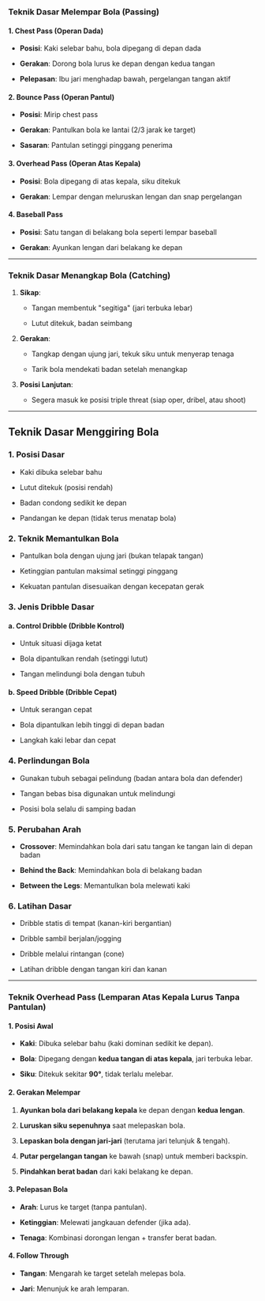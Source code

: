 
### **Teknik Dasar Melempar Bola (Passing)**

#### **1. Chest Pass (Operan Dada)**

- **Posisi**: Kaki selebar bahu, bola dipegang di depan dada
    
- **Gerakan**: Dorong bola lurus ke depan dengan kedua tangan
    
- **Pelepasan**: Ibu jari menghadap bawah, pergelangan tangan aktif
    

#### **2. Bounce Pass (Operan Pantul)**

- **Posisi**: Mirip chest pass
    
- **Gerakan**: Pantulkan bola ke lantai (2/3 jarak ke target)
    
- **Sasaran**: Pantulan setinggi pinggang penerima
    

#### **3. Overhead Pass (Operan Atas Kepala)**

- **Posisi**: Bola dipegang di atas kepala, siku ditekuk
    
- **Gerakan**: Lempar dengan meluruskan lengan dan snap pergelangan
    

#### **4. Baseball Pass**

- **Posisi**: Satu tangan di belakang bola seperti lempar baseball
    
- **Gerakan**: Ayunkan lengan dari belakang ke depan
    

---

### **Teknik Dasar Menangkap Bola (Catching)**

1. **Sikap**:
    
    - Tangan membentuk "segitiga" (jari terbuka lebar)
        
    - Lutut ditekuk, badan seimbang
        
2. **Gerakan**:
    
    - Tangkap dengan ujung jari, tekuk siku untuk menyerap tenaga
        
    - Tarik bola mendekati badan setelah menangkap
        
3. **Posisi Lanjutan**:
    
    - Segera masuk ke posisi triple threat (siap oper, dribel, atau shoot)

---

## Teknik Dasar Menggiring Bola

### 1. **Posisi Dasar**

- Kaki dibuka selebar bahu
    
- Lutut ditekuk (posisi rendah)
    
- Badan condong sedikit ke depan
    
- Pandangan ke depan (tidak terus menatap bola)
    

### 2. **Teknik Memantulkan Bola**

- Pantulkan bola dengan ujung jari (bukan telapak tangan)
    
- Ketinggian pantulan maksimal setinggi pinggang
    
- Kekuatan pantulan disesuaikan dengan kecepatan gerak
    

### 3. **Jenis Dribble Dasar**

#### a. **Control Dribble (Dribble Kontrol)**

- Untuk situasi dijaga ketat
    
- Bola dipantulkan rendah (setinggi lutut)
    
- Tangan melindungi bola dengan tubuh
    

#### b. **Speed Dribble (Dribble Cepat)**

- Untuk serangan cepat
    
- Bola dipantulkan lebih tinggi di depan badan
    
- Langkah kaki lebar dan cepat
    

### 4. **Perlindungan Bola**

- Gunakan tubuh sebagai pelindung (badan antara bola dan defender)
    
- Tangan bebas bisa digunakan untuk melindungi
    
- Posisi bola selalu di samping badan
    

### 5. **Perubahan Arah**

- **Crossover**: Memindahkan bola dari satu tangan ke tangan lain di depan badan
    
- **Behind the Back**: Memindahkan bola di belakang badan
    
- **Between the Legs**: Memantulkan bola melewati kaki
    

### 6. **Latihan Dasar**

- Dribble statis di tempat (kanan-kiri bergantian)
    
- Dribble sambil berjalan/jogging
    
- Dribble melalui rintangan (cone)
    
- Latihan dribble dengan tangan kiri dan kanan

---

### **Teknik Overhead Pass (Lemparan Atas Kepala Lurus Tanpa Pantulan)**

#### **1. Posisi Awal**

- **Kaki**: Dibuka selebar bahu (kaki dominan sedikit ke depan).
    
- **Bola**: Dipegang dengan **kedua tangan di atas kepala**, jari terbuka lebar.
    
- **Siku**: Ditekuk sekitar **90°**, tidak terlalu melebar.
    

#### **2. Gerakan Melempar**

1. **Ayunkan bola dari belakang kepala** ke depan dengan **kedua lengan**.
    
2. **Luruskan siku sepenuhnya** saat melepaskan bola.
    
3. **Lepaskan bola dengan jari-jari** (terutama jari telunjuk & tengah).
    
4. **Putar pergelangan tangan** ke bawah (snap) untuk memberi backspin.
    
5. **Pindahkan berat badan** dari kaki belakang ke depan.
    

#### **3. Pelepasan Bola**

- **Arah**: Lurus ke target (tanpa pantulan).
    
- **Ketinggian**: Melewati jangkauan defender (jika ada).
    
- **Tenaga**: Kombinasi dorongan lengan + transfer berat badan.
    

#### **4. Follow Through**

- **Tangan**: Mengarah ke target setelah melepas bola.
    
- **Jari**: Menunjuk ke arah lemparan.